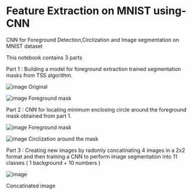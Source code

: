 # Feature Extraction on MNIST using-CNN
CNN for Foreground Detection,Circlization and Image segmentation on MNIST dataset

This notebook contains 3 parts

Part 1 : Building a model for foreground extraction trained segmentation masks from TSS algorithm. 

![image](https://user-images.githubusercontent.com/53338289/121176795-425eb380-c87a-11eb-880f-2b5269eff4dd.png)
Original

![image](https://user-images.githubusercontent.com/53338289/121176815-4b4f8500-c87a-11eb-8819-95a3d882ea22.png)
Foreground mask

Part 2 : CNN for locating minimum enclosing circle around the foreground mask obtained from part 1.

![image](https://user-images.githubusercontent.com/53338289/121176903-65896300-c87a-11eb-9c47-888d38a7dae5.png)
Foreground mask

![image](https://user-images.githubusercontent.com/53338289/121176946-720dbb80-c87a-11eb-86c6-3f0a21e528d3.png)
Circlization around the mask

Part 3 : Creating new images by radomly concatinating 4 images in a 2x2 format and then training a CNN to perform image segmentation into 11 classes ( 1 background + 10 numbers )

![image](https://user-images.githubusercontent.com/53338289/121177016-8651b880-c87a-11eb-94a6-d6efeb86c505.png)

Concatinated image
